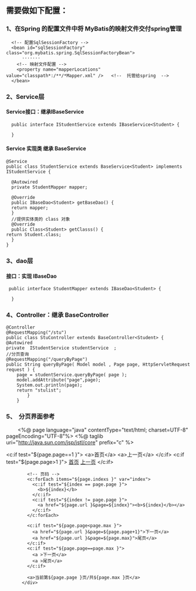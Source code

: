 
## 需要做如下配置：
### 1、在Spring 的配置文件中将 MyBatis的映射文件交付spring管理 
	  <!-- 配置SqlSessionFactory -->
	  <bean id="sqlSessionFactory" class="org.mybatis.spring.SqlSessionFactoryBean">
		  ·······
	    <!-- 映射文件配置 -->
	    <property name="mapperLocations" value="classpath*:/**/*Mapper.xml" />   <!--  托管给spring  -->
	  </bean>
### 2、Service层 
   
#### Service接口：继承IBaseService<T>
      public interface IStudentService extends IBaseService<Student> {

      }
      
#### Service 实现类 继承 BaseService<T>
    @Service
    public class StudentService extends BaseService<Student> implements IStudentService {

      @Autowired
      private StudentMapper mapper;

      @Override
      public IBaseDao<Student> getBaseDao() {
	  return mapper;
      }
      //提供实体类的 class 对象
      @Override
      public Class<Student> getClasss() {
	return Student.class;
      }
    }
### 3、dao层
#### 接口：实现 IBaseDao<T>
     public interface StudentMapper extends IBaseDao<Student> {

      }
              
### 4、Controller：继承  BaseController<T>
     
	@Controller 
	@RequestMapping("/stu")
	public class StuController extends BaseController<Student> {
	@Autowired
	private  IStudentService studentService  ;
	//分页查询
	@RequestMapping("/queryByPage")
	public String queryByPage( Model model , Page page, HttpServletRequest request ) {
		page = studentService.queryByPage( page );
		model.addAttribute("page",page);
		System.out.println(page);
		return "stulist";
      		}
    	}
    
### 5、  分页界面参考
        
	<%@ page language="java" contentType="text/html; charset=UTF-8"
            pageEncoding="UTF-8"%>
        <%@ taglib uri="http://java.sun.com/jsp/jstl/core" prefix="c" %>    
          <div>
            <c:if test="${page.page==1 }">
              <a>首页</a>
              <a>上一页</a>
            </c:if>
            <c:if test="${page.page>1 }">
              <a href="${page.url }&page=1">首页</a>
              <a href="${page.url }&page=${page.page-1}">上一页</a>
            </c:if>

            <!-- 页码 -->
            <c:forEach items="${page.indexs }" var="index">		
              <c:if test="${index == page.page }">
                <b>${index}</b>
              </c:if>
              <c:if test="${index != page.page }">
                <a href="${page.url }&page=${index}"><b>${index}</b></a>
              </c:if>
            </c:forEach>

            <c:if test="${page.page<page.max }">
              <a href="${page.url }&page=${page.page+1}">下一页</a>
              <a href="${page.url }&page=${page.max}">尾页</a>
            </c:if>
            <c:if test="${page.page==page.max }">
              <a >下一页</a>
              <a >尾页</a>
            </c:if>

            <a>当前第${page.page }页/共${page.max }页</a>		
          </div>

